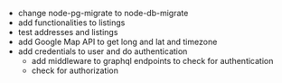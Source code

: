 - change node-pg-migrate to node-db-migrate
- add functionalities to listings
- test addresses and listings
- add Google Map API to get long and lat and timezone
- add credentials to user and do authentication
  - add middleware to graphql endpoints to check for authentication
  - check for authorization
